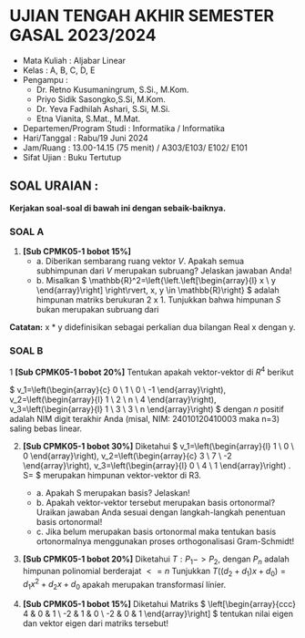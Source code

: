 # UJIAN TENGAH AKHIR SEMESTER GASAL 2023/2024

- Mata Kuliah : Aljabar Linear
- Kelas : A, B, C, D, E
- Pengampu :
    - Dr. Retno Kusumaningrum, S.Si., M.Kom.
    - Priyo Sidik Sasongko,S.Si, M.Kom.
    - Dr. Yeva Fadhilah Ashari, S.Si, M.Si.
    - Etna Vianita, S.Mat., M.Mat.
- Departemen/Program Studi : Informatika / Informatika
- Hari/Tanggal : Rabu/19 Juni 2024
- Jam/Ruang : 13.00-14.15 (75 menit) / A303/E103/ E102/ E101
- Sifat Ujian : Buku Tertutup

## SOAL URAIAN :

__Kerjakan soal-soal di bawah ini dengan sebaik-baiknya.__

### SOAL A

1. __[Sub CPMK05-1 bobot 15%]__
    - a. Diberikan sembarang ruang vektor _V_. Apakah semua subhimpunan dari _V_ merupakan subruang? Jelaskan jawaban Anda!
    - b. Misalkan $ \mathbb{R}^2=\left\{\left.\left[\begin{array}{l} x \\ y \end{array}\right] \right\rvert\, x, y \in \mathbb{R}\right\} $ adalah himpunan matriks berukuran 2 x 1. Tunjukkan bahwa himpunan _S_ bukan merupakan subruang dari 

__Catatan:__ x * y didefinisikan sebagai perkalian dua bilangan Real x dengan y.

### SOAL B

1 __[Sub CPMK05-1 bobot 20%]__ Tentukan apakah vektor-vektor di $R^4$ berikut

$
v_1=\left(\begin{array}{c}
0 \\
1 \\
0 \\
-1
\end{array}\right), v_2=\left(\begin{array}{l}
1 \\
2 \\
n \\
4
\end{array}\right), v_3=\left(\begin{array}{l}
1 \\
3 \\
3 \\
n
\end{array}\right)
$ dengan $n$ positif adalah NIM digit terakhir Anda (misal, NIM: 24010120410003 maka n=3) saling bebas linear.


2. __[Sub CPMK05-1 bobot 30%]__ Diketahui $
v_1=\left(\begin{array}{l}
1 \\
0 \\
0
\end{array}\right), v_2=\left(\begin{array}{c}
3 \\
7 \\
-2
\end{array}\right), v_3=\left(\begin{array}{l}
0 \\
4 \\
1
\end{array}\right) . S=
$  merupakan himpunan vektor-vektor di R3.
    - a. Apakah S merupakan basis? Jelaskan!
    - b. Apakah vektor-vektor tersebut merupakan basis ortonormal? Uraikan jawaban Anda sesuai dengan langkah-langkah penentuan basis ortonormal!
    - c. Jika belum merupakan basis ortonormal maka tentukan basis ortonormalnya menggunakan proses orthogonalisasi Gram-Schmidt!

3. __[Sub CPMK05-1 bobot 20%]__ Diketahui $T: P_{1} -> P_2$, dengan $P_n$ adalah himpunan polinomial berderajat $<= n$ Tunjukkan $T((d_{2} + d_{1})x + d_{0}) = d_{1}x^2 + d_{2}x + d_{0}$ apakah merupakan transformasí líníer.

4. __[Sub CPMK05-1 bobot 15%]__ Diketahui Matriks $
\left[\begin{array}{ccc}
4 & 0 & 1 \\
-2 & 1 & 0 \\
-2 & 0 & 1
\end{array}\right]
$ tentukan nilai eigen dan vektor eigen dari matriks tersebut!